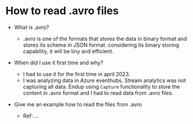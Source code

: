 How to read .avro files 
========================

* What is .avro?
  * .avro is one of the formats that stores the data in binary format and stores its schema in JSON format. considering its binary storing capability, it will be tiny and efficient.

* When did I use it first time and why?
  * I had to use it for the first time in april 2023.
  * I was analyzing data in Azure eventhubs. Stream analytics was not capturing all data. Endup using `Capture` functionality to store the content in .avro format and I had to read data from .avro files.

* Give me an example how to read the files from .avro
  * Ref: ...

